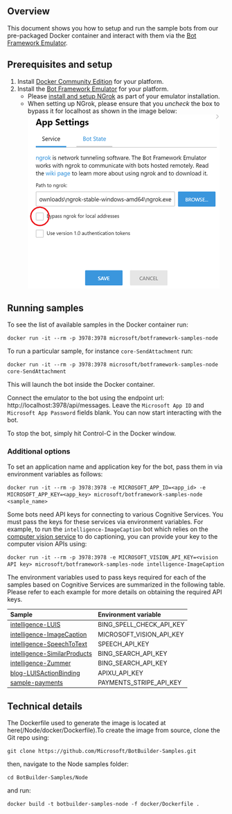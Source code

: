 ## Overview
This document shows you how to setup and run the sample bots from our pre-packaged Docker container and interact with them via the [Bot Framework Emulator](https://github.com/Microsoft/BotFramework-Emulator).

## Prerequisites and setup
 1. Install [Docker Community Edition](https://store.docker.com/search?offering=community&type=edition) for your platform.
 1. Install the [Bot Framework Emulator](https://github.com/Microsoft/BotFramework-Emulator/releases) for your platform. 
    * Please [install and setup NGrok](https://github.com/Microsoft/BotFramework-Emulator/wiki/Tunneling-(ngrok)) as part of your emulator installation.
    * When setting up NGrok, please ensure that you *uncheck* the box to bypass it for localhost as shown in the image below:
      ![Emulator screenshot](/images/emulator-2.png)
    

## Running samples
To see the list of available samples in the Docker container run:
```
docker run -it --rm -p 3978:3978 microsoft/botframework-samples-node
```
To run a particular sample, for instance `core-SendAttachment` run:
```
docker run -it --rm -p 3978:3978 microsoft/botframework-samples-node core-SendAttachment
```   
This will launch the bot inside the Docker container.
  
Connect the emulator to the bot using the endpoint url: http://localhost:3978/api/messages. Leave the `Microsoft App ID` and `Microsoft App Password` fields blank. You can now start interacting with the bot. 

To stop the bot, simply hit Control-C in the Docker window.

### Additional options
To set an application name and application key for the bot, pass them in via environment variables as follows:
```
docker run -it --rm -p 3978:3978 -e MICROSOFT_APP_ID=<app_id> -e MICROSOFT_APP_KEY=<app_key> microsoft/botframework-samples-node <sample_name>
```
Some bots need API keys for connecting to various Cognitive Services. You must pass the keys for these services via environment variables. For example, to run the ``intelligence-ImageCaption`` bot which relies on the [computer vision service](https://azure.microsoft.com/en-us/services/cognitive-services/computer-vision/) to do captioning, you can provide your key to the computer vision APIs using:
```
docker run -it --rm -p 3978:3978 -e MICROSOFT_VISION_API_KEY=<vision API key> microsoft/botframework-samples-node intelligence-ImageCaption
```
The environment variables used to pass keys required for each of the samples based on Cognitive Services are summarized in the following table. Please refer to each example for more details on obtaining the required API keys.

|Sample | Environment variable |
|:-------|:---------------------|
|[intelligence-LUIS](Node/intelligence-LUIS)|BING_SPELL_CHECK_API_KEY|
|[intelligence-ImageCaption](Node/intelligence-ImageCaption)|MICROSOFT_VISION_API_KEY|
|[intelligence-SpeechToText](Node/intelligence-SpeechToText)|SPEECH_API_KEY|
|[intelligence-SimilarProducts](Node/intelligence-SimilarProducts)|BING_SEARCH_API_KEY|
|[intelligence-Zummer](Node/intelligence-Zummer)| BING_SEARCH_API_KEY |
|[blog-LUISActionBinding](Node/blog-LUISActionBinding)|APIXU_API_KEY|
|[sample-payments](Node/sample-payments)|PAYMENTS_STRIPE_API_KEY|


## Technical details
The Dockerfile used to generate the image is located at here(/Node/docker/Dockerfile).To create the image from source, clone the Git repo using:
```
git clone https://github.com/Microsoft/BotBuilder-Samples.git
```
then, navigate to the Node samples folder:
```
cd BotBuilder-Samples/Node
```
and run:
```
docker build -t botbuilder-samples-node -f docker/Dockerfile .
```
